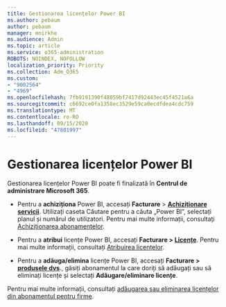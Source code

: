 ```yaml
---
title: Gestionarea licențelor Power BI
ms.author: pebaum
author: pebaum
manager: mnirkhe
ms.audience: Admin
ms.topic: article
ms.service: o365-administration
ROBOTS: NOINDEX, NOFOLLOW
localization_priority: Priority
ms.collection: Adm_O365
ms.custom:
- "9002564"
- "4969"
ms.openlocfilehash: 7fb9191390f48059bf7417d92443ec45f4521a6a
ms.sourcegitcommit: c6692ce0fa1358ec3529e59ca0ecdfdea4cdc759
ms.translationtype: MT
ms.contentlocale: ro-RO
ms.lasthandoff: 09/15/2020
ms.locfileid: "47801997"
---
```

# <a name="power-bi-license-management"></a>Gestionarea licențelor Power BI

Gestionarea licențelor Power BI poate fi finalizată în **Centrul de administrare Microsoft 365**.

- Pentru a **achiziționa** Power BI, accesați **Facturare** \> **[Achiziționare servicii](https://go.microsoft.com/fwlink/p/?linkid=868433)**. Utilizați caseta Căutare pentru a căuta „Power BI”, selectați planul și numărul de utilizatori. Pentru mai multe informații, consultați [Achiziționarea abonamentelor](https://docs.microsoft.com/microsoft-365/commerce/subscriptions/upgrade-to-different-plan). 

- Pentru a **atribui** licențe Power BI, accesați **Facturare > [Licențe](https://go.microsoft.com/fwlink/p/?linkid=842264)**. Pentru mai multe informații, consultați [Atribuirea licențelor](https://docs.microsoft.com/microsoft-365/admin/manage/assign-licenses-to-users).

- Pentru a **adăuga/elimina** licențe Power BI, accesați **Facturare > [produsele dvs](https://go.microsoft.com/fwlink/p/?linkid=842054)**., găsiți abonamentul la care doriți să adăugați sau să eliminați licențe și selectați **Adăugare/eliminare licențe**.

Pentru mai multe informații, consultați [adăugarea sau eliminarea licențelor din abonamentul pentru firme](https://docs.microsoft.com/microsoft-365/commerce/licenses/buy-licenses#add-or-remove-licenses-for-your-business-subscription).